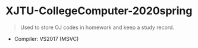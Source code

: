 # XJTU-CollegeComputer-2020spring
>   Used to store OJ codes in homework and keep a study record.

-   Compiler: VS2017 (MSVC)

